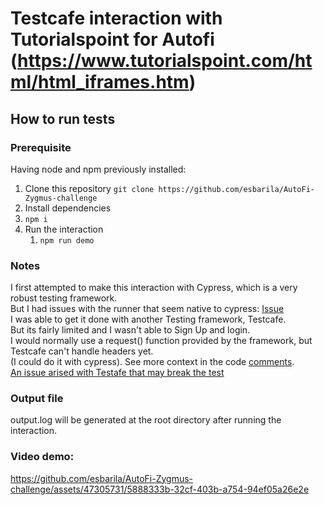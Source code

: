 #  Testcafe interaction with Tutorialspoint for Autofi (https://www.tutorialspoint.com/html/html_iframes.htm)

## How to run tests

### Prerequisite
Having node and npm previously installed:

1. Clone this repository
    `git clone https://github.com/esbarila/AutoFi-Zygmus-challenge`
2. Install dependencies
3. `npm i`
4. Run the interaction
    1. `npm run demo`

### Notes
I first attempted to make this interaction with Cypress, which is a very robust testing framework.\
But I had issues with the runner that seem native to cypress: [Issue](https://github.com/cypress-io/cypress/issues/27185)\
I was able to get it done with another Testing framework, Testcafe.\
But its fairly limited and I wasn't able to Sign Up and login.\
I would normally use a request() function provided by the framework, but Testcafe can't handle headers yet.\
(I could do it with cypress). See more context in the code [comments](/testcafe/tests/tutorialspoint.js).\
[An issue arised with Testafe that may break the test](https://github.com/DevExpress/testcafe/issues/7865)

### Output file
output.log will be generated at the root directory after running the interaction.

### Video demo:
https://github.com/esbarila/AutoFi-Zygmus-challenge/assets/47305731/5888333b-32cf-403b-a754-94ef05a26e2e
